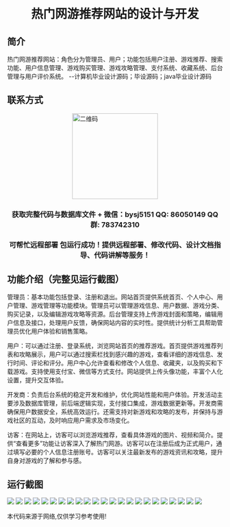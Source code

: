 <p><h1 align="center">热门网游推荐网站的设计与开发</h1></p>

## 简介
热门网游推荐网站：角色分为管理员、用户；功能包括用户注册、游戏推荐、搜索功能、用户信息管理、游戏购买管理、游戏攻略管理、支付系统、收藏系统、后台管理与用户评价系统。    --计算机毕业设计源码；毕设源码；java毕业设计源码


## 联系方式
<img src="https://bs-1329754181.cos.ap-shanghai.myqcloud.com/wx.jpg" alt="二维码" style="display: block; margin: 0 auto;" width="200px">
<p><h3 align="center">获取完整代码与数据库文件 + 微信：bysj5151 QQ: 86050149 QQ群: 783742310</h3></p>
<p><h3 align="center">可帮忙远程部署 包运行成功！提供远程部署、修改代码、设计文档指导、代码讲解等服务！</h3></p>

## 功能介绍（完整见运行截图）
管理员：基本功能包括登录、注册和退出。网站首页提供系统首页、个人中心、用户管理、游戏管理等功能模块。管理员可以管理游戏信息、用户数据、游戏分类、购买记录，以及编辑游戏攻略等资源。后台管理支持上传游戏封面和策略，编辑用户信息及接口，处理用户反馈，确保网站内容的实时性。提供统计分析工具帮助管理员优化用户体验和销售策略。

用户：可以通过注册、登录系统，浏览网站首页的推荐游戏。首页提供游戏推荐列表和攻略展示，用户可以通过搜索栏找到感兴趣的游戏，查看详细的游戏信息、发行时间、评论和评分。用户中心允许查看和修改个人信息、收藏夹，以及购买和下载游戏。支持使用支付宝、微信等方式支付。网站提供上传头像功能，丰富个人化设置，提升交互体验。

开发商：负责后台系统的稳定开发和维护，优化网站性能和用户体验。开发活动主要涉及数据库管理，前后端逻辑实现，支付接口集成，游戏数据更新等。开发商需确保用户数据安全，系统高效运行。还需支持对新游戏和攻略的发布，并保持与游戏社区的互动，及时响应用户需求及市场变化。

访客：在网站上，访客可以浏览游戏推荐，查看具体游戏的图片、视频和简介。提供“查看更多”功能让访客深入了解热门网游。访客可以在注册后成为正式用户，通过填写必要的个人信息注册账号。访客可以关注最新发布的游戏资讯和攻略，提升自身对游戏的了解和参与感。


## 运行截图
![](https://bs-1329754181.cos.ap-shanghai.myqcloud.com/spring/HotGameRecommendationWebsiteDesignAndDevelopment/img/001.jpg)
![](https://bs-1329754181.cos.ap-shanghai.myqcloud.com/spring/HotGameRecommendationWebsiteDesignAndDevelopment/img/002.jpg)
![](https://bs-1329754181.cos.ap-shanghai.myqcloud.com/spring/HotGameRecommendationWebsiteDesignAndDevelopment/img/003.jpg)
![](https://bs-1329754181.cos.ap-shanghai.myqcloud.com/spring/HotGameRecommendationWebsiteDesignAndDevelopment/img/004.jpg)
![](https://bs-1329754181.cos.ap-shanghai.myqcloud.com/spring/HotGameRecommendationWebsiteDesignAndDevelopment/img/005.jpg)
![](https://bs-1329754181.cos.ap-shanghai.myqcloud.com/spring/HotGameRecommendationWebsiteDesignAndDevelopment/img/006.jpg)
![](https://bs-1329754181.cos.ap-shanghai.myqcloud.com/spring/HotGameRecommendationWebsiteDesignAndDevelopment/img/007.jpg)
![](https://bs-1329754181.cos.ap-shanghai.myqcloud.com/spring/HotGameRecommendationWebsiteDesignAndDevelopment/img/008.jpg)
![](https://bs-1329754181.cos.ap-shanghai.myqcloud.com/spring/HotGameRecommendationWebsiteDesignAndDevelopment/img/009.jpg)
![](https://bs-1329754181.cos.ap-shanghai.myqcloud.com/spring/HotGameRecommendationWebsiteDesignAndDevelopment/img/010.jpg)
![](https://bs-1329754181.cos.ap-shanghai.myqcloud.com/spring/HotGameRecommendationWebsiteDesignAndDevelopment/img/011.jpg)
![](https://bs-1329754181.cos.ap-shanghai.myqcloud.com/spring/HotGameRecommendationWebsiteDesignAndDevelopment/img/012.jpg)
![](https://bs-1329754181.cos.ap-shanghai.myqcloud.com/spring/HotGameRecommendationWebsiteDesignAndDevelopment/img/013.jpg)
![](https://bs-1329754181.cos.ap-shanghai.myqcloud.com/spring/HotGameRecommendationWebsiteDesignAndDevelopment/img/014.jpg)
![](https://bs-1329754181.cos.ap-shanghai.myqcloud.com/spring/HotGameRecommendationWebsiteDesignAndDevelopment/img/015.jpg)
![](https://bs-1329754181.cos.ap-shanghai.myqcloud.com/spring/HotGameRecommendationWebsiteDesignAndDevelopment/img/016.jpg)
![](https://bs-1329754181.cos.ap-shanghai.myqcloud.com/spring/HotGameRecommendationWebsiteDesignAndDevelopment/img/017.jpg)
![](https://bs-1329754181.cos.ap-shanghai.myqcloud.com/spring/HotGameRecommendationWebsiteDesignAndDevelopment/img/018.jpg)
![](https://bs-1329754181.cos.ap-shanghai.myqcloud.com/spring/HotGameRecommendationWebsiteDesignAndDevelopment/img/019.jpg)
![](https://bs-1329754181.cos.ap-shanghai.myqcloud.com/spring/HotGameRecommendationWebsiteDesignAndDevelopment/img/020.jpg)
![](https://bs-1329754181.cos.ap-shanghai.myqcloud.com/spring/HotGameRecommendationWebsiteDesignAndDevelopment/img/021.jpg)
![](https://bs-1329754181.cos.ap-shanghai.myqcloud.com/spring/HotGameRecommendationWebsiteDesignAndDevelopment/img/022.jpg)
![](https://bs-1329754181.cos.ap-shanghai.myqcloud.com/spring/HotGameRecommendationWebsiteDesignAndDevelopment/img/023.jpg)

<p>本代码来源于网络,仅供学习参考使用!</p>
